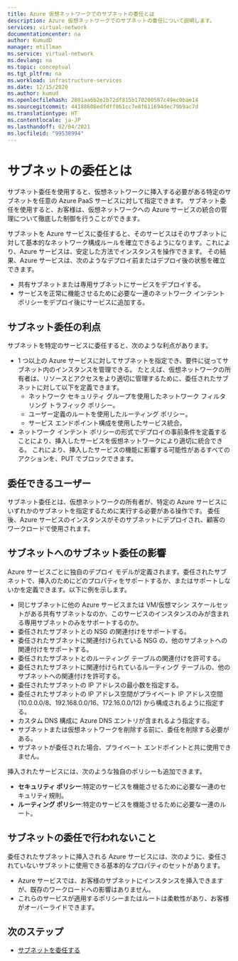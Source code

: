 ```yaml
---
title: Azure 仮想ネットワークでのサブネットの委任とは
description: Azure 仮想ネットワークでのサブネットの委任について説明します。
services: virtual-network
documentationcenter: na
author: KumudD
manager: mtillman
ms.service: virtual-network
ms.devlang: na
ms.topic: conceptual
ms.tgt_pltfrm: na
ms.workload: infrastructure-services
ms.date: 12/15/2020
ms.author: kumud
ms.openlocfilehash: 2801aa6b2e2b72df815b170200587c49ec0bae14
ms.sourcegitcommit: 44188608edfdff861cc7e8f611694dec79b9ac7d
ms.translationtype: HT
ms.contentlocale: ja-JP
ms.lasthandoff: 02/04/2021
ms.locfileid: "99538994"
---
```

# <a name="what-is-subnet-delegation"></a>サブネットの委任とは

サブネット委任を使用すると、仮想ネットワークに挿入する必要がある特定のサブネットを任意の Azure PaaS サービスに対して指定できます。 サブネット委任を使用すると、お客様は、仮想ネットワークへの Azure サービスの統合の管理について徹底した制御を行うことができます。

サブネットを Azure サービスに委任すると、そのサービスはそのサブネットに対して基本的なネットワーク構成ルールを確立できるようになります。これにより、Azure サービスは、安定した方法でインスタンスを操作できます。 その結果、Azure サービスは、次のようなデプロイ前またはデプロイ後の状態を確立できます。
- 共有サブネットまたは専用サブネットにサービスをデプロイする。
- サービスを正常に機能させるために必要な一連のネットワーク インテント ポリシーをデプロイ後にサービスに追加する。

##  <a name="advantages-of-subnet-delegation"></a>サブネット委任の利点

サブネットを特定のサービスに委任すると、次のような利点があります。

- 1 つ以上の Azure サービスに対してサブネットを指定でき、要件に従ってサブネット内のインスタンスを管理できる。 たとえば、仮想ネットワークの所有者は、リソースとアクセスをより適切に管理するために、委任されたサブネットに対して以下を定義できます。
    - ネットワーク セキュリティ グループを使用したネットワーク フィルタリング トラフィック ポリシー。
    - ユーザー定義のルートを使用したルーティング ポリシー。
    - サービス エンドポイント構成を使用したサービス統合。
- ネットワーク インテント ポリシーの形式でデプロイの事前条件を定義することにより、挿入したサービスを仮想ネットワークにより適切に統合できる。 これにより、挿入したサービスの機能に影響する可能性があるすべてのアクションを、PUT でブロックできます。


## <a name="who-can-delegate"></a>委任できるユーザー
サブネット委任とは、仮想ネットワークの所有者が、特定の Azure サービスにいずれかのサブネットを指定するために実行する必要がある操作です。 委任後、Azure サービスのインスタンスがそのサブネットにデプロイされ、顧客のワークロードで使用されます。

## <a name="impact-of-subnet-delegation-on-your-subnet"></a>サブネットへのサブネット委任の影響
Azure サービスごとに独自のデプロイ モデルが定義されます。委任されたサブネットで、挿入のためにどのプロパティをサポートするか、またはサポートしないかを定義できます。以下に例を示します。
- 同じサブネットに他の Azure サービスまたは VM/仮想マシン スケールセットがある共有サブネットなのか、このサービスのインスタンスのみが含まれる専用サブネットのみをサポートするのか。
- 委任されたサブネットとの NSG の関連付けをサポートする。
- 委任されたサブネットに関連付けられている NSG の、他のサブネットへの関連付けをサポートする。
- 委任されたサブネットとのルーティング テーブルの関連付けを許可する。
- 委任されたサブネットに関連付けられているルーティング テーブルの、他のサブネットへの関連付けを許可する。
- 委任されたサブネットの IP アドレスの最小数を指定する。
- 委任されたサブネットの IP アドレス空間がプライベート IP アドレス空間 (10.0.0.0/8、192.168.0.0/16、172.16.0.0/12) から構成されるように指定する。
- カスタム DNS 構成に Azure DNS エントリが含まれるよう指定する。
- サブネットまたは仮想ネットワークを削除する前に、委任を削除する必要がある。
- サブネットが委任された場合、プライベート エンドポイントと共に使用できません。

挿入されたサービスには、次のような独自のポリシーも追加できます。
- **セキュリティ ポリシー**:特定のサービスを機能させるために必要な一連のセキュリティ規則。
- **ルーティング ポリシー**:特定のサービスを機能させるために必要な一連のルート。

## <a name="what-subnet-delegation-does-not-do"></a>サブネットの委任で行われないこと

委任されたサブネットに挿入される Azure サービスには、次のように、委任されていないサブネットに使用できる基本的なプロパティのセットがあります。
-  Azure サービスでは、お客様のサブネットにインスタンスを挿入できますが、既存のワークロードへの影響はありません。
-  これらのサービスが適用するポリシーまたはルートは柔軟性があり、お客様がオーバーライドできます。

## <a name="next-steps"></a>次のステップ

- [サブネットを委任する](manage-subnet-delegation.md)
